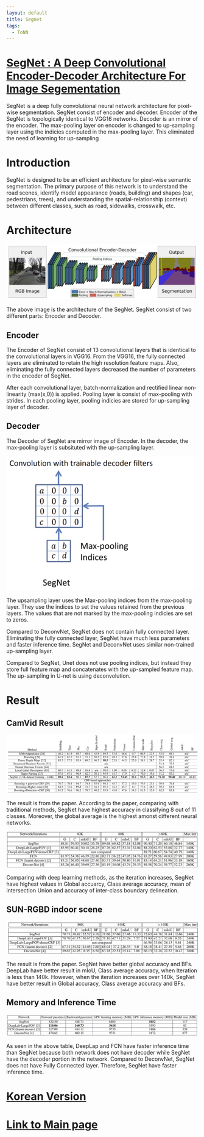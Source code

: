 ```yaml
---
layout: default
title: Segnet
tags:
  - ToNN
---
```

# [SegNet : A Deep Convolutional Encoder-Decoder Architecture For Image Segementation](https://arxiv.org/pdf/1511.00561.pdf)

SegNet is a deep fully convolutional neural network architecture for pixel-wise segmentation. SegNet consist of encoder and decoder. Encoder of the SegNet is topologically identical to VGG16 networks. Decoder is an mirror of the encoder. The max-pooling layer on encoder is changed to up-sampling layer using the indicies computed in the max-pooling layer. This eliminated the need of learning for up-sampling

# Introduction

SegNet is designed to be an efficient architecture for pixel-wise semantic segmentation. The primary purpose of this network is to understand the road scenes, identify model appearance (roads, building) and shapes (car, pedestrians, trees), and understanding the spatial-relationship (context) between different classes, such as road, sidewalks, crosswalk, etc.

# Architecture

![SegNet Architecture](/assets/images/ToNN/segnet/SegNet_architecture.PNG)

The above image is the architecture of the SegNet. SegNet consist of two different parts: Encoder and Decoder.

## Encoder

The Encoder of SegNet consist of 13 convolutional layers that is identical to the convolutional layers in VGG16. From the VGG16, the fully connected layers are eliminated to retain the high resolution feature maps. Also, eliminating the fully connected layers decreased the number of parameters in the encoder of SegNet.

After each convolutional layer, batch-normalization and rectified linear non-linearity (max(x,0)) is applied. Pooling layer is consist of max-pooling with strides. In each pooling layer, pooling indicies are stored for up-sampling layer of decoder.

## Decoder

The Decoder of SegNet are mirror image of Encoder. In the decoder, the max-pooling layer is subsituted with the up-sampling layer.

![SegNet upsampling](/assets/images/ToNN/segnet/SegNet_upsampling.PNG)

The upsampling layer uses the Max-pooling indices from the max-pooling layer. They use the indices to set the values retained from the previous layers. The values that are not marked by the max-pooling indicies are set to zeros.

Compared to DeconvNet, SegNet does not contain fully connected layer. Eliminating the fully connected layer, SegNet have much less parameters and faster inference time. SegNet and DeconvNet uses similar non-trained up-sampling layer.

Compared to SegNet, Unet does not use pooling indices, but instead they store full feature map and concatenates with the up-sampled feature map. The up-sampling in U-net is using deconvolution.

# Result

## CamVid Result

![CamVid result](/assets/images/ToNN/segnet/SegNet_CamVid_result.PNG)

The result is from the paper. According to the paper, comparing with traditional methods, SegNet have highest accuracy in classifying 8 out of 11 classes. Moreover, the global average is the highest amonst different neural networks. 

![CamVid result Deep learning](/assets/images/ToNN/segnet/SegNet_CamVid_result_deep_learning.PNG)

Comparing with deep learning methods, as the iteration increases, SegNet have highest values in Global accuarcy, Class average accuracy, mean of intersection Union and accuracy of inter-class boundary delineation.

## SUN-RGBD indoor scene

![SUN-RGBD indoor scene result](/assets/images/ToNN/segnet/SegNet_SUN_RGBD.PNG)

The result is from the paper. SegNet have better global accuracy and BFs. DeepLab have better result in mIoU, Class average accuracy, when Iteration is less than 140k. However, when the iteration increases over 140k, SegNet have better result in Global accuracy, Class average accuracy and BFs.

## Memory and Inference Time

![Memory and Inference Time of SegNet](/assets/images/ToNN/segnet/SegNet_Memory.PNG)

As seen in the above table, DeepLap and FCN have faster inference time than SegNet because both network does not have decoder while SegNet have the decoder portion in the network. Compared to DeconvNet, SegNet does not have Fully Connected layer. Therefore, SegNet have faster inference time.

# [Korean Version](./Korean/)

# [Link to Main page](../)